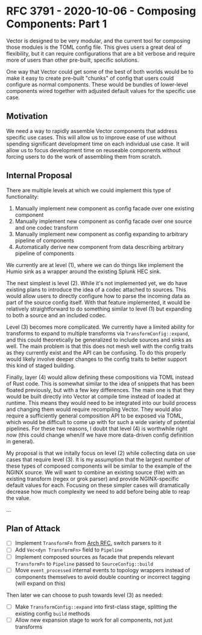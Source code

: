 # RFC 3791 - 2020-10-06 - Composing Components: Part 1

Vector is designed to be very modular, and the current tool for composing those
modules is the TOML config file. This gives users a great deal of flexibility,
but it can require configurations that are a bit verbose and require more of
users than other pre-built, specific solutions.

One way that Vector could get some of the best of both worlds would be to make
it easy to create pre-built "chunks" of config that users could configure as
normal components. These would be bundles of lower-level components wired
together with adjusted default values for the specific use case.

## Motivation

We need a way to rapidly assemble Vector components that address specific use
cases. This will allow us to improve ease of use without spending significant
development time on each individual use case. It will allow us to focus
development time on reuseable components without forcing users to do the work of
assembling them from scratch.

## Internal Proposal

There are multiple levels at which we could implement this type of
functionality:

1. Manually implement new component as config facade over one existing component
2. Manually implement new component as config facade over one source and one
   codec transform
3. Manually implement new component as config expanding to arbitrary pipeline of
   components
4. Automatically derive new component from data describing arbitrary pipeline of
   components

We currently are at level (1), where we can do things like implement the Humio
sink as a wrapper around the existing Splunk HEC sink.

The next simplest is level (2). While it's not implemented yet, we do have
existing plans to introduce the idea of a codec attached to sources. This would
allow users to directly configure how to parse the incoming data as part of the
source config itself. With that feature implemented, it would be relatively
straightforward to do something similar to level (1) but expanding to both
a source and an included codec.

Level (3) becomes more complicated. We currently have a limited ability for
transforms to expand to multiple transforms via `TransformConfig::expand`, and
this could theoretically be generalized to include sources and sinks as well.
The main problem is that this does not mesh well with the config traits as they
currently exist and the API can be confusing. To do this properly would likely
involve deeper changes to the config traits to better support this kind of
staged building.

Finally, layer (4) would allow defining these compositions via TOML instead of
Rust code. This is somewhat similar to the idea of snippets that has been
floated previously, but with a few key differences. The main one is that they
would be built directly into Vector at compile time instead of loaded at
runtime. This means they would need to be integrated into our build process and
changing them would require recompiling Vector. They would also require
a sufficiently general composition API to be exposed via TOML, which would be
difficult to come up with for such a wide variety of potential pipelines. For
these two reasons, I doubt that level (4) is worthwhile right now (this could
change when/if we have more data-driven config definition in general).

My proposal is that we initally focus on level (2) while collecting data on use
cases that require level (3). It is my assumption that the largest number of
these types of composed components will be similar to the example of the NGINX
source. We will want to combine an existing source (file) with an existing
transform (regex or grok parser) and provide NGINX-specific default values for
each. Focusing on these simpler cases will dramatically decrease how much
complexity we need to add before being able to reap the value.

...

## Plan of Attack

- [ ] Implement `TransformFn` from [Arch RFC](https://github.com/timberio/vector/blob/master/rfcs/2020-06-18-2625-architecture-revisit.md), switch parsers to it
- [ ] Add `Vec<dyn TransformFn>` field to `Pipeline`
- [ ] Implement composed sources as facade that prepends relevant `TransformFn`
    to `Pipeline` passed to `SourceConfig::build`
- [ ] Move `event_processed` internal events to topology wrappers instead of
    components themselves to avoid double counting or incorrect tagging (will
    expand on this)

Then later we can choose to push towards level (3) as needed:

- [ ] Make `TransformConfig::expand` into first-class stage, splitting the
    existing config `build` methods
- [ ] Allow new expansion stage to work for all components, not just transforms
